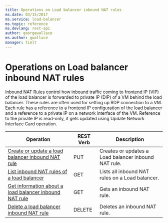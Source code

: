 ```yaml
---
title: Operations on Load balancer inbound NAT rules
ms.date: 03/15/2017
ms.service: load-balancer
ms.topic: reference
ms.devlang: rest-api
author: georgewallace
ms.author: gwallace
manager: timlt
---
```

# Operations on Load balancer inbound NAT rules

Inbound NAT Rules control how inbound traffic coming to frontend IP (VIP) of the load balancer is forwarded to private IP (DIP) of a VM behind the load balancer. These rules are often used for setting up RDP connection to a VM. Each rule has a reference to a frontend IP configuration of the load balancer and a reference to a private IP on a network interface of the VM. Reference to the private IP is read-only, it gets updated using Update Network Interface Card operation.  

| Operation | REST Verb | Description | 
|---------|---------|-----------|
| [Create or update a load balancer inbound NAT rule](create-or-update-a-load-balancer-inbound-nat-rule.md)    |  PUT | Creates or updates a Load balancer inbound NAT rule. | 
| [List inbound NAT rules of a load balancer](list-inbound-nat-rules-of-a-load-balancer.md)      |  GET | Lists all inbound NAT rules on a Load balancer. |  
| [Get information about a load balancer inbound NAT rule](get-information-about-a-load-balancer-inbound-nat-rule.md)      |  GET | Gets an inbound NAT rule. | 
| [Delete a load balancer inbound NAT rule](delete-a-load-balancer-inbound-nat-rule.md)   |  DELETE | Deletes an inbound NAT rule.|  